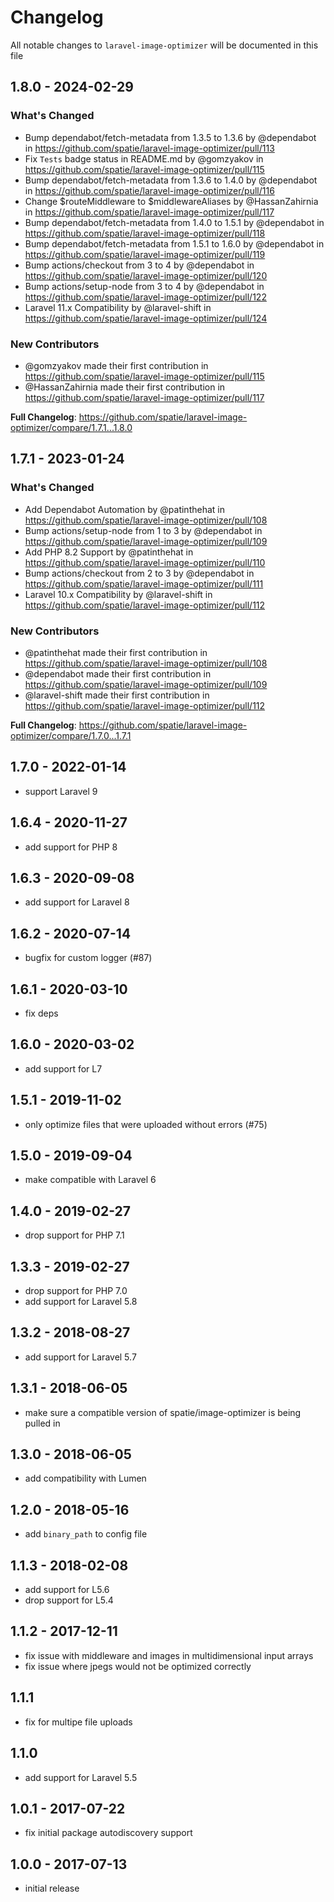 # Changelog

All notable changes to `laravel-image-optimizer` will be documented in this file

## 1.8.0 - 2024-02-29

### What's Changed

* Bump dependabot/fetch-metadata from 1.3.5 to 1.3.6 by @dependabot in https://github.com/spatie/laravel-image-optimizer/pull/113
* Fix `Tests` badge status in README.md by @gomzyakov in https://github.com/spatie/laravel-image-optimizer/pull/115
* Bump dependabot/fetch-metadata from 1.3.6 to 1.4.0 by @dependabot in https://github.com/spatie/laravel-image-optimizer/pull/116
* Change $routeMiddleware to $middlewareAliases by @HassanZahirnia in https://github.com/spatie/laravel-image-optimizer/pull/117
* Bump dependabot/fetch-metadata from 1.4.0 to 1.5.1 by @dependabot in https://github.com/spatie/laravel-image-optimizer/pull/118
* Bump dependabot/fetch-metadata from 1.5.1 to 1.6.0 by @dependabot in https://github.com/spatie/laravel-image-optimizer/pull/119
* Bump actions/checkout from 3 to 4 by @dependabot in https://github.com/spatie/laravel-image-optimizer/pull/120
* Bump actions/setup-node from 3 to 4 by @dependabot in https://github.com/spatie/laravel-image-optimizer/pull/122
* Laravel 11.x Compatibility by @laravel-shift in https://github.com/spatie/laravel-image-optimizer/pull/124

### New Contributors

* @gomzyakov made their first contribution in https://github.com/spatie/laravel-image-optimizer/pull/115
* @HassanZahirnia made their first contribution in https://github.com/spatie/laravel-image-optimizer/pull/117

**Full Changelog**: https://github.com/spatie/laravel-image-optimizer/compare/1.7.1...1.8.0

## 1.7.1 - 2023-01-24

### What's Changed

- Add Dependabot Automation by @patinthehat in https://github.com/spatie/laravel-image-optimizer/pull/108
- Bump actions/setup-node from 1 to 3 by @dependabot in https://github.com/spatie/laravel-image-optimizer/pull/109
- Add PHP 8.2 Support by @patinthehat in https://github.com/spatie/laravel-image-optimizer/pull/110
- Bump actions/checkout from 2 to 3 by @dependabot in https://github.com/spatie/laravel-image-optimizer/pull/111
- Laravel 10.x Compatibility by @laravel-shift in https://github.com/spatie/laravel-image-optimizer/pull/112

### New Contributors

- @patinthehat made their first contribution in https://github.com/spatie/laravel-image-optimizer/pull/108
- @dependabot made their first contribution in https://github.com/spatie/laravel-image-optimizer/pull/109
- @laravel-shift made their first contribution in https://github.com/spatie/laravel-image-optimizer/pull/112

**Full Changelog**: https://github.com/spatie/laravel-image-optimizer/compare/1.7.0...1.7.1

## 1.7.0 - 2022-01-14

- support Laravel 9

## 1.6.4 - 2020-11-27

- add support for PHP 8

## 1.6.3 - 2020-09-08

- add support for Laravel 8

## 1.6.2 - 2020-07-14

- bugfix for custom logger (#87)

## 1.6.1 - 2020-03-10

- fix deps

## 1.6.0 - 2020-03-02

- add support for L7

## 1.5.1 - 2019-11-02

- only optimize files that were uploaded without errors (#75)

## 1.5.0 - 2019-09-04

- make compatible with Laravel 6

## 1.4.0 - 2019-02-27

- drop support for PHP 7.1

## 1.3.3 - 2019-02-27

- drop support for PHP 7.0
- add support for Laravel 5.8

## 1.3.2 - 2018-08-27

- add support for Laravel 5.7

## 1.3.1 - 2018-06-05

- make sure a compatible version of spatie/image-optimizer is being pulled in

## 1.3.0 - 2018-06-05

- add compatibility with Lumen

## 1.2.0 - 2018-05-16

- add `binary_path` to config file

## 1.1.3 - 2018-02-08

- add support for L5.6
- drop support for L5.4

## 1.1.2 - 2017-12-11

- fix issue with middleware and images in multidimensional input arrays
- fix issue where jpegs would not be optimized correctly

## 1.1.1

- fix for multipe file uploads

## 1.1.0

- add support for Laravel 5.5

## 1.0.1 - 2017-07-22

- fix initial package autodiscovery support

## 1.0.0 - 2017-07-13

- initial release

